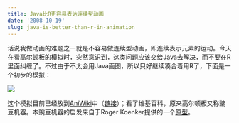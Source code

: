 ```yaml
---
title: Java比R更容易表达连续型动画
date: '2008-10-19'
slug: java-is-better-than-r-in-animation
---
```


话说我做动画的难题之一就是不容易做连续型动画，即连续表示元素的运动。今天在看[高尔顿板的模拟](http://www.ms.uky.edu/~mai/java/stat/GaltonMachine.html)时，突然意识到，这类问题应该交给Java去解决，而不要在R里面纠缠了。不过由于不太会用Java画图，所以只好继续凑合着用R了，下面是一个初步的模拟：

![](http://i.imgur.com/KazR8Ip.gif)


这个模拟目前已经放到[AniWiki](http://animation.yihui.name)中（[链接](http://animation.yihui.name/prob:bean_machine)）；看了维基百科，原来高尔顿板又称豌豆机器。本豌豆机器的启发来自于Roger Koenker提供的一个[原型](http://www.econ.uiuc.edu/~roger/courses/476/routines/quincunx.R)。
